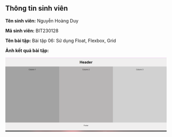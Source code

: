 </head>
<body>
    <div class="info">
        <h2>Thông tin sinh viên</h2>
        <p><strong>Tên sinh viên:</strong> Nguyễn Hoàng Duy</p>
        <p><strong>Mã sinh viên:</strong> BIT230128</p>
        <p><strong>Tên bài tập:</strong> Bài tập 06: Sử dụng Float, Flexbox, Grid</p>
        <p><strong>Ảnh kết quả bài tập:</strong></p>
    </div>
</body>
</html>

![Anh](anh3.png)